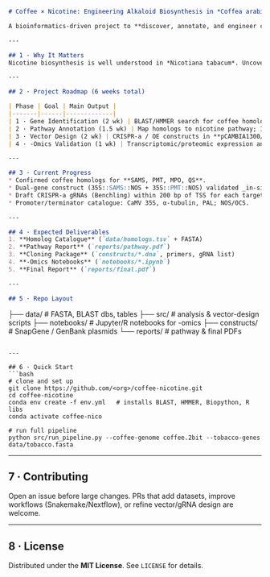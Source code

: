 ```markdown
# Coffee × Nicotine: Engineering Alkaloid Biosynthesis in *Coffea arabica*

A bioinformatics-driven project to **discover, annotate, and engineer coffee homologs of the nicotine pathway genes found in tobacco**—with the long-term goal of producing valuable alkaloids in coffee plants.

---

## 1 · Why It Matters  
Nicotine biosynthesis is well understood in *Nicotiana tabacum*. Uncovering—and boosting—the equivalent genes in coffee could open new avenues in plant metabolic engineering, pharmaceutical precursors, and functional-ingredient agriculture.

---

## 2 · Project Roadmap (6 weeks total)

| Phase | Goal | Main Output |
|-------|------|-------------|
| 1 · Gene Identification (2 wk) | BLAST/HMMER search for coffee homologs of **PMT, MPO, QS, AO, QPT, SAMS, ODC, A622, BBL** | Homolog list + motifs |
| 2 · Pathway Annotation (1.5 wk) | Map homologs to nicotine pathway; InterPro + KEGG notes | Annotated pathway PDF |
| 3 · Vector Design (2 wk) | CRISPR-a / OE constructs in **pCAMBIA1300/1301** with double **CaMV 35S** promoters, **NOS** terminators | SnapGene files + primer list |
| 4 · -Omics Validation (1 wk) | Transcriptomic/­proteomic expression analysis; Cytoscape viz | Expression heatmaps |

---

## 3 · Current Progress
* Confirmed coffee homologs for **SAMS, PMT, MPO, QS**.  
* Dual-gene construct (35S::SAMS::NOS + 35S::PMT::NOS) validated _in-silico_.  
* Draft CRISPR-a gRNAs (Benchling) within 200 bp of TSS for each target.  
* Promoter/terminator catalogue: CaMV 35S, α-tubulin, PAL; NOS/OCS.

---

## 4 · Expected Deliverables
1. **Homolog Catalogue** (`data/homologs.tsv` + FASTA)  
2. **Pathway Report** (`reports/pathway.pdf`)  
3. **Cloning Package** (`constructs/*.dna`, primers, gRNA list)  
4. **-Omics Notebooks** (`notebooks/*.ipynb`)  
5. **Final Report** (`reports/final.pdf`)

---

## 5 · Repo Layout
```

├── data/          # FASTA, BLAST dbs, tables
├── src/           # analysis & vector-design scripts
├── notebooks/     # Jupyter/R notebooks for -omics
├── constructs/    # SnapGene / GenBank plasmids
└── reports/       # pathway & final PDFs

````

---

## 6 · Quick Start
```bash
# clone and set up
git clone https://github.com/<org>/coffee-nicotine.git
cd coffee-nicotine
conda env create -f env.yml   # installs BLAST, HMMER, Biopython, R libs
conda activate coffee-nico

# run full pipeline
python src/run_pipeline.py --coffee-genome coffee.2bit --tobacco-genes data/tobacco.fasta
````

---

## 7 · Contributing

Open an issue before large changes. PRs that add datasets, improve workflows (Snakemake/Nextflow), or refine vector/gRNA design are welcome.

---

## 8 · License

Distributed under the **MIT License**. See `LICENSE` for details.


```
```
